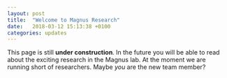 ```yaml
---
layout: post
title:  "Welcome to Magnus Research"
date:   2018-03-12 15:13:38 +0100
categories: updates
---
```

This page is still **under construction**. In the future you will be able to read about the exciting research in the Magnus lab. At the moment we are running short of researchers. Maybe _you_ are the new team member?
